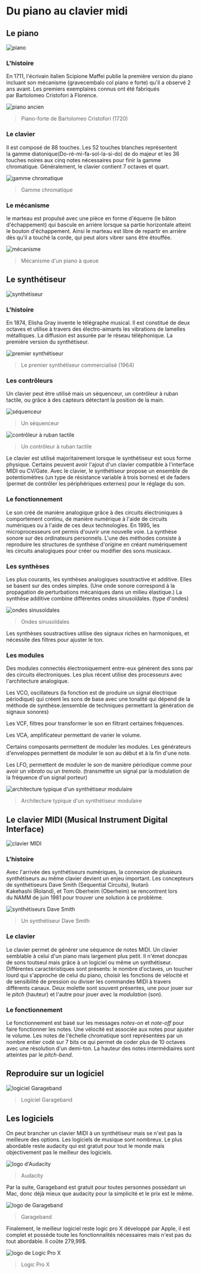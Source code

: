 # Du piano au clavier midi
## Le piano

![piano](medias/piano.jpeg)

### L'histoire
En 1711, l'écrivain italien Scipione Maffei publie la première version du piano incluant son mécanisme (gravecembalo col piano e forte) qu'il a observé 2 ans avant. Les premiers exemplaires connus ont été fabriqués par Bartolomeo Cristofori à Florence.

![piano ancien](medias/piano_histoire.jpeg)
> Piano-forte de Bartolomeo Cristofori (1720)

### Le clavier
Il est composé de 88 touches. Les 52 touches blanches représentent la gamme diatonique(Do-ré-mi-fa-sol-la-si-do) de do majeur et les 36 touches noires aux cinq notes nécessaires pour finir la gamme chromatique. Généralement, le clavier contient 7 octaves et quart. 

![gamme chromatique](medias/gamme_chromatique.png)
> Gamme chromatique

### Le mécanisme
le marteau est propulsé avec une pièce en forme d'équerre (le bâton d'échappement) qui bascule en arrière lorsque sa partie horizontale atteint le bouton d'échappement. Ainsi le marteau est libre de repartir en arrière dès qu'il a touché la corde, qui peut alors vibrer sans être étouffée.

![mécanisme](medias/mecanisme.png)
> Mécanisme d'un piano à queue

## Le synthétiseur

![synthétiseur](medias/synthe.jpeg)

### L'histoire
En 1874, Elisha Gray invente le télégraphe musical. Il est constitué de deux octaves et utilise à travers des électro-aimants les vibrations de lamelles métalliques. La diffusion est assurée par le réseau téléphonique. La première version du synthétiseur.

![premier synthétiseur](medias/synthetiseur_premier.jpeg)
> Le premier synthétiseur commercialisé (1964)

### Les contrôleurs
Un clavier peut être utilisé mais un séquenceur, un contrôleur à ruban tactile, ou grâce à des capteurs détectant la position de la main. 

![séquenceur](medias/sequenceur.jpeg)
> Un séquenceur

![contrôleur à ruban tactile](medias/controleur.png)
> Un contrôleur à ruban tactile

Le clavier est utilisé majoritairement lorsque le synthétiseur est sous forme physique. Certains peuvent avoir l'ajout d'un clavier compatible à l'interface MIDI ou CV/Gate. Avec le clavier, le synthétiseur propose un ensemble de potentiomètres (un type de résistance variable à trois bornes) et de faders (permet de contrôler les périphériques externes) pour le réglage du son.

### Le fonctionnement
Le son créé de manière analogique grâce à des circuits électroniques à comportement continu, de manière numérique à l'aide de circuits numériques ou à l'aide de ces deux technologies. En 1995, les microprocesseurs ont permis d'ouvrir une nouvelle voie. La synthèse sonore sur des ordinateurs personnels. L'une des méthodes consiste à reproduire les structures de synthèse d'origine en créant numériquement les circuits analogiques pour créer ou modifier des sons musicaux. 

### Les synthèses
Les plus courants, les synthèses analogiques soustractive et additive. Elles se basent sur des ondes simples. 
(Une onde sonore correspond à la propagation de perturbations mécaniques dans un milieu élastique.)
La synthèse additive combine différentes ondes sinusoïdales. (type d'ondes)

![ondes sinusoïdales](medias/onde_sinu.jpeg)
> Ondes sinusoïdales

Les synthèses soustractives utilise des signaux riches en harmoniques, et nécessite des filtres pour ajuster le ton.

### Les modules
Des modules connectés électroniquement entre-eux génèrent des sons par des circuits électroniques. Les plus récent utilise des processeurs avec l'architecture analogique. 

Les VCO, oscillateurs (la fonction est de produire un signal électrique périodique) qui créent les sons de base avec une tonalité qui dépend de la méthode de synthèse.(ensemble de techniques permettant la génération de signaux sonores)

Les VCF, filtres pour transformer le son en filtrant certaines fréquences.

Les VCA, amplificateur permettant de varier le volume.

Certains composants permettent de moduler les modules.
Les générateurs d'enveloppes permettent de moduler le son au début et à la fin d'une note.

Les LFO, permettent de moduler le son de manière périodique comme pour avoir un *vibrato* ou un *tremolo*.
(transmettre un signal par la modulation de la fréquence d'un signal porteur)

![architecture typique d'un synthétiseur modulaire](medias/architecture.png)
> Architecture typique d'un synthétiseur modulaire 

## Le clavier MIDI (Musical Instrument Digital Interface)

![clavier MIDI](medias/midi.jpg)

### L'histoire
Avec l'arrivée des synthétiseurs numériques, la connexion de plusieurs synthétiseurs au même clavier devient un enjeu important. Les concepteurs de synthétiseurs Dave Smith (Sequential Circuits), Ikutarō Kakehashi (Roland), et Tom Oberheim (Oberheim) se rencontrent lors du NAMM de juin 1981 pour trouver une solution à ce problème.

![synthétiseurs Dave Smith](medias/synthe_dave.jpeg)
> Un synthétiseur Dave Smith

### Le clavier
Le clavier permet de générer une séquence de notes MIDI. Un clavier semblable à celui d'un piano mais largement plus petit. Il n'émet doncpas de sons toutseul mais grâce à un logiciel ou même un synthétiseur. Différentes caractéristiques sont présents: le nombre d'octaves, un toucher lourd qui s'approche de celui du piano, choisir les fonctions de vélocité et de sensibilité de pression ou diviser les commandes MIDI à travers différents canaux. Deux molette sont souvent présentes, une pour jouer sur le *pitch* (hauteur) et l'autre pour jouer avec la *modulation* (son).

### Le fonctionnement
Le fonctionnement est basé sur les messages *notes-on* et *note-off* pour faire fonctionner les notes. Une vélocité est associée aux notes pour ajuster le volume. Les notes de l'échelle chromatique sont représentées par un nombre entier codé sur 7 bits ce qui permet de coder plus de 10 octaves avec une résolution d'un demi-ton. La hauteur des notes intermédiaires sont atteintes par le *pitch-bend*. 

## Reproduire sur un logiciel

![logiciel Garageband](medias/logiciel.png)
> Logiciel Garageband

## Les logiciels
On peut brancher un clavier MIDI à un synthétiseur mais se n'est pas la meilleure des options.
Les logiciels de musique sont nombreux.
Le plus abordable reste audacity qui est gratuit pour tout le monde mais objectivement pas le meilleur des logiciels. 

![logo d'Audacity](medias/audacity.png)
> Audacity

Par la suite, Garageband est gratuit pour toutes personnes possèdant un Mac, donc déjà mieux que audacity pour la simplicité et le prix est le même. 

![logo de Garageband](medias/garageband.png)
> Garageband

Finalement, le meilleur logiciel reste logic pro X développé par Apple, il est complet et possède toute les fonctionnalités nécessaires mais n'est pas du tout abordable. Il coûte 279,99$.  

![logo de Logic Pro X](medias/logic.png)
> Logic Pro X
